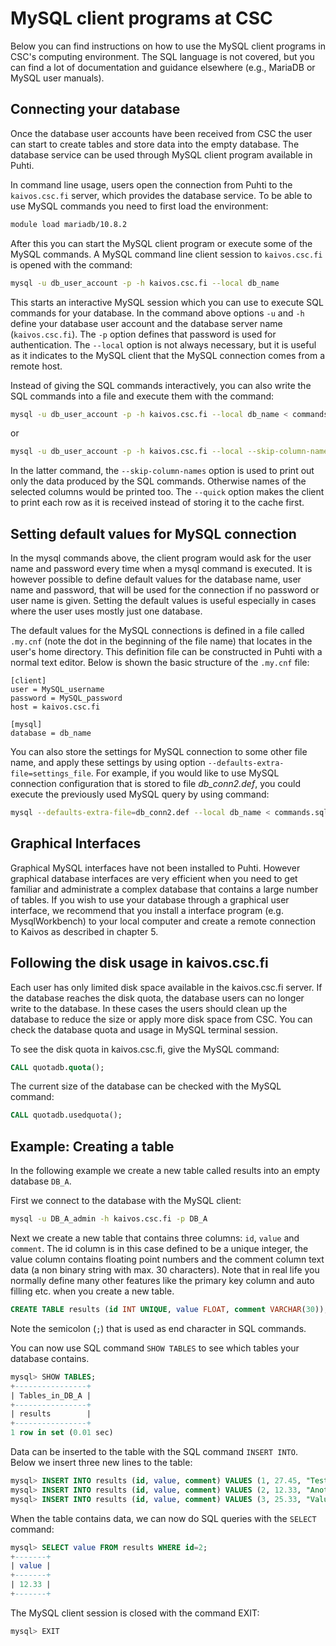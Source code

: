# MySQL client programs at CSC

Below you can find instructions on how to use the MySQL client programs in CSC's computing environment. The SQL language is not covered, but you can find a lot of documentation and guidance elsewhere (e.g., MariaDB or MySQL user manuals).

## Connecting your database

Once the database user accounts have been received from CSC the user can start to create tables and store data into the empty database. The database service can be used through MySQL client program available in Puhti.

In command line usage, users open the connection from Puhti to the `kaivos.csc.fi` server, which provides the database service. To be able to use MySQL commands you need to first load the environment:

```bash
module load mariadb/10.8.2
```

After this you can start the MySQL client program or execute some of the MySQL commands. A MySQL command line client session to `kaivos.csc.fi` is opened with the command:

```bash
mysql -u db_user_account -p -h kaivos.csc.fi --local db_name
```

This starts an interactive MySQL session which you can use to execute SQL commands for your database. In the command above options `-u` and `-h` define your database user account and the database server name (`kaivos.csc.fi`). The `-p` option defines that password is used for authentication. The `--local` option is not always necessary, but it is useful as it indicates to the MySQL client that the MySQL connection comes from a remote host.

Instead of giving the SQL commands interactively, you can also write the SQL commands into a file and execute them with the command:

```bash
mysql -u db_user_account -p -h kaivos.csc.fi --local db_name < commands.sql > output.txt
```

or

```bash
mysql -u db_user_account -p -h kaivos.csc.fi --local --skip-column-names --quick db_name < commands.sql > output.txt
```

In the latter command, the `--skip-column-names` option is used to print out only the data produced by the SQL commands. Otherwise names of the selected columns would be printed too. The `--quick` option makes the client to print each row as it is received instead of storing it to the cache first.

## Setting default values for MySQL connection

In the mysql commands above, the client program would ask for the user name and password every time when a mysql command is executed. It is however possible to define default values for the database name, user name and password, that will be used for the connection if no password or user name is given. Setting the default values is useful especially in cases where the user uses mostly just one database.

The default values for the MySQL connections is defined in a file called `.my.cnf` (note the dot in the beginning of the file name) that locates in the user's home directory. This definition file can be constructed in Puhti with a normal text editor. Below is shown the basic structure of the `.my.cnf` file:

```text
[client]
user = MySQL_username
password = MySQL_password
host = kaivos.csc.fi

[mysql]
database = db_name
```

You can also store the settings for MySQL connection to some other file name, and apply these settings by using option `--defaults-extra-file=settings_file`. For example, if you would like to use MySQL connection configuration that is stored to file _db_conn2.def_, you could execute the previously used MySQL query by using command:

```bash
mysql --defaults-extra-file=db_conn2.def --local db_name < commands.sql > output.txt
```

## Graphical Interfaces

Graphical MySQL interfaces have not been installed to Puhti. However graphical database interfaces are very efficient when you need to get familiar and administrate a complex database that contains a large number of tables. If you wish to use your database through a graphical user interface, we recommend that you install a interface program (e.g. MysqlWorkbench) to your local computer and create a remote connection to Kaivos as described in chapter 5.

## Following the disk usage in kaivos.csc.fi

Each user has only limited disk space available in the kaivos.csc.fi server. If the database reaches the disk quota, the database users can no longer write to the database. In these cases the users should clean up the database to reduce the size or apply more disk space from CSC. You can check the database quota and usage in MySQL terminal session. 

To see the disk quota in kaivos.csc.fi, give the MySQL command:

```sql
CALL quotadb.quota();
```

The current size of the database can be checked with the MySQL command:

```sql
CALL quotadb.usedquota();
```

## Example: Creating a table

In the following example we create a new table called results into an empty database `DB_A`.

First we connect to the database with the MySQL client:

```bash
mysql -u DB_A_admin -h kaivos.csc.fi -p DB_A
```

Next we create a new table that contains three columns: `id`, `value` and `comment`. The id column is in this case defined to be a unique integer, the value column contains floating point numbers and the comment column text data (a non binary string with max. 30 characters). Note that in real life you normally define many other features like the primary key column and auto filling etc. when you create a new table.

```sql
CREATE TABLE results (id INT UNIQUE, value FLOAT, comment VARCHAR(30));
```

Note the semicolon (`;`) that is used as end character in SQL commands.

You can now use SQL command `SHOW TABLES` to see which tables your database contains.

```sql
mysql> SHOW TABLES;
+----------------+
| Tables_in_DB_A |
+----------------+
| results        |
+----------------+
1 row in set (0.01 sec)
```

Data can be inserted to the table with the SQL command `INSERT INTO`. Below we insert three new lines to the table:

```sql
mysql> INSERT INTO results (id, value, comment) VALUES (1, 27.45, "Test case");
mysql> INSERT INTO results (id, value, comment) VALUES (2, 12.33, "Another");
mysql> INSERT INTO results (id, value, comment) VALUES (3, 25.33, "Value2");
```

When the table contains data, we can now do SQL queries with the `SELECT` command:

```sql
mysql> SELECT value FROM results WHERE id=2;
+-------+
| value |
+-------+
| 12.33 |
+-------+
```

The MySQL client session is closed with the command EXIT:

```sql
mysql> EXIT
```
